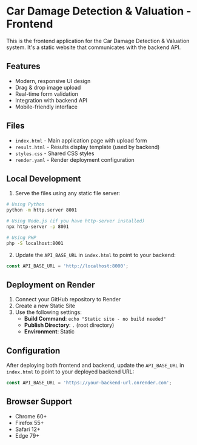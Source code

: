 # Car Damage Detection & Valuation - Frontend

This is the frontend application for the Car Damage Detection & Valuation system. It's a static website that communicates with the backend API.

## Features

- Modern, responsive UI design
- Drag & drop image upload
- Real-time form validation
- Integration with backend API
- Mobile-friendly interface

## Files

- `index.html` - Main application page with upload form
- `result.html` - Results display template (used by backend)
- `styles.css` - Shared CSS styles
- `render.yaml` - Render deployment configuration

## Local Development

1. Serve the files using any static file server:
```bash
# Using Python
python -m http.server 8001

# Using Node.js (if you have http-server installed)
npx http-server -p 8001

# Using PHP
php -S localhost:8001
```

2. Update the `API_BASE_URL` in `index.html` to point to your backend:
```javascript
const API_BASE_URL = 'http://localhost:8000';
```

## Deployment on Render

1. Connect your GitHub repository to Render
2. Create a new Static Site
3. Use the following settings:
   - **Build Command**: `echo "Static site - no build needed"`
   - **Publish Directory**: `.` (root directory)
   - **Environment**: Static

## Configuration

After deploying both frontend and backend, update the `API_BASE_URL` in `index.html` to point to your deployed backend URL:

```javascript
const API_BASE_URL = 'https://your-backend-url.onrender.com';
```

## Browser Support

- Chrome 60+
- Firefox 55+
- Safari 12+
- Edge 79+
